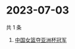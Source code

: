 # 2023-07-03

共 1 条

<!-- BEGIN -->
<!-- 最后更新时间 Mon Jul 03 2023 05:10:33 GMT+0800 (China Standard Time) -->

1. [中国女篮夺亚洲杯冠军](https://www.zhihu.com/search?q=中国女篮夺亚洲杯冠军)

<!-- END -->
